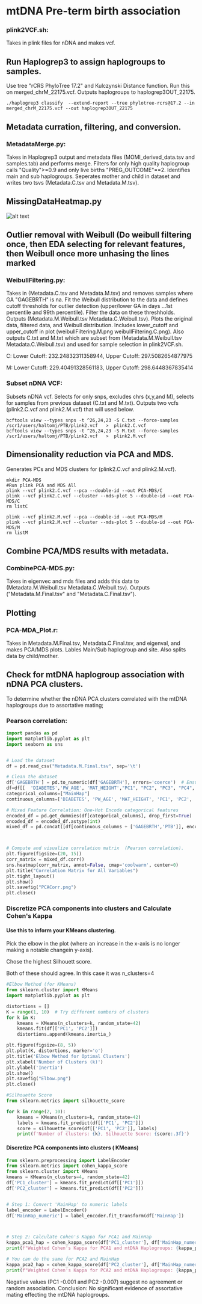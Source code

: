 # mtDNA Pre-term birth association


### plink2VCF.sh: 
Takes in plink files for nDNA and makes vcf.

## Run Haplogrep3 to assign haplogroups to samples.

Use tree "rCRS PhyloTree 17.2" and  Kulczynski Distance function. Run this on merged_chrM_22175.vcf. Outputs haplogroups to haplogrep3OUT_22175. 

```
./haplogrep3 classify  --extend-report --tree phylotree-rcrs@17.2 --in merged_chrM_22175.vcf --out haplogrep3OUT_22175
```

## Metadata curration, filtering, and conversion. 
### MetadataMerge.py: 
Takes in Haplogrep3 output and metadata files (MOMI_derived_data.tsv and samples.tab) and performs merge. Filters for only high quality haplogroup calls "Quality">=0.9 and only live births "PREG_OUTCOME"==2. Identifies main and sub haplogroups. Seperates mother and child in dataset and writes two tsvs (Metadata.C.tsv and Metadata.M.tsv). 


## MissingDataHeatmap.py
![alt text](https://github.com/jahaltom/mtDNA-Pre-term-birth-association-/blob/main/plots/MissingDataHeatmap.png?raw=true)

## Outlier removal with Weibull (Do weibull filtering once, then EDA selecting for relevant features, then Weibull once more unhasing the lines marked ######
### WeibullFiltering.py:
Takes in (Metadata.C.tsv and Metadata.M.tsv) and removes samples where GA "GAGEBRTH" is na. Fit the Weibull distribution to the data and defines cutoff thresholds for outlier detection (upper/lower GA in days ...1st percentile and 99th percentile). Filter the data on these threshholds. 
Outputs (Metadata.M.Weibull.tsv Metadata.C.Weibull.tsv).
Plots the original data, filtered data, and Weibull distribution. Includes lower_cutoff and upper_cutoff in plot (weibullFiltering.M.png weibullFiltering.C.png).
Also outputs C.txt and M.txt which are subset from (Metadata.M.Weibull.tsv Metadata.C.Weibull.tsv) and used for sample selection in plink2VCF.sh.

C: Lower Cutoff: 232.24832311358944, Upper Cutoff: 297.5082654877975

M: Lower Cutoff: 229.40491328561183, Upper Cutoff: 298.6448367835414


### Subset nDNA VCF: 
Subsets nDNA vcf. Selects for only snps, excludes chrs (x,y,and M), selects for samples from previous dataset (C.txt and M.txt). Outputs two vcfs (plink2.C.vcf and plink2.M.vcf) that will used below. 
```
bcftools view --types snps -t ^26,24,23 -S C.txt --force-samples /scr1/users/haltomj/PTB/plink2.vcf   >  plink2.C.vcf
bcftools view --types snps -t ^26,24,23 -S M.txt --force-samples /scr1/users/haltomj/PTB/plink2.vcf   >  plink2.M.vcf
```
## Dimensionality reduction via PCA and MDS.
Generates PCs and MDS clusters for (plink2.C.vcf and plink2.M.vcf). 
```
mkdir PCA-MDS
#Run plink PCA and MDS All
plink --vcf plink2.C.vcf --pca --double-id --out PCA-MDS/C
plink --vcf plink2.C.vcf --cluster --mds-plot 5 --double-id --out PCA-MDS/C
rm listC

plink --vcf plink2.M.vcf --pca --double-id --out PCA-MDS/M
plink --vcf plink2.M.vcf --cluster --mds-plot 5 --double-id --out PCA-MDS/M
rm listM
```

## Combine PCA/MDS results with metadata. 
### CombinePCA-MDS.py: 
Takes in eigenvec and mds files and adds this data to (Metadata.M.Weibull.tsv Metadata.C.Weibull.tsv). Outputs ("Metadata.M.Final.tsv" and "Metadata.C.Final.tsv"). 



## Plotting
### PCA-MDA_Plot.r:
Takes in Metadata.M.Final.tsv, Metadata.C.Final.tsv, and eigenval, and makes PCA/MDS plots. Lables Main/Sub haplogroup and site.  Also splits data by child/mother. 


## Check for mtDNA haplogroup association with nDNA PCA clusters.
To determine whether the nDNA PCA clusters correlated with the mtDNA haplogroups due to assortative mating;

### Pearson correlation:
```python
import pandas as pd
import matplotlib.pyplot as plt
import seaborn as sns


# Load the dataset
df = pd.read_csv("Metadata.M.Final.tsv", sep='\t')

# Clean the dataset
df['GAGEBRTH'] = pd.to_numeric(df['GAGEBRTH'], errors='coerce')  # Ensure GAGEBRTH is numeric
df=df[[  'DIABETES','PW_AGE', 'MAT_HEIGHT',"PC1", "PC2", "PC3", "PC4", "PC5","MainHap","PTB", "GAGEBRTH"]]
categorical_columns=["MainHap"]
continuous_columns=['DIABETES', 'PW_AGE', 'MAT_HEIGHT', 'PC1', 'PC2', 'PC3', 'PC4', 'PC5']

# Mixed Feature Correlation: One-Hot Encode categorical features
encoded_df = pd.get_dummies(df[categorical_columns], drop_first=True)
encoded_df = encoded_df.astype(int)
mixed_df = pd.concat([df[continuous_columns + ['GAGEBRTH','PTB']], encoded_df], axis=1)



# Compute and visualize correlation matrix  (Pearson correlation).
plt.figure(figsize=(20, 15))
corr_matrix = mixed_df.corr()
sns.heatmap(corr_matrix, annot=False, cmap='coolwarm', center=0)
plt.title("Correlation Matrix for All Variables")
plt.tight_layout()
plt.show()
plt.savefig("PCACorr.png")
plt.close()
```
### Discretize PCA components into clusters and Calculate Cohen's Kappa



#### Use this to inform your KMeans clustering. 
Pick the elbow in the plot (where an increase in the x-axis is no longer making a notable changein y-axis). 

Chose the highest Silhouett score. 

Both of these should agree. In this case it was n_clusters=4

```python 
#Elbow Method (for KMeans)
from sklearn.cluster import KMeans
import matplotlib.pyplot as plt

distortions = []
K = range(1, 10)  # Try different numbers of clusters
for k in K:
    kmeans = KMeans(n_clusters=k, random_state=42)
    kmeans.fit(df[['PC1', 'PC2']])
    distortions.append(kmeans.inertia_)

plt.figure(figsize=(8, 5))
plt.plot(K, distortions, marker='o')
plt.title('Elbow Method for Optimal Clusters')
plt.xlabel('Number of Clusters (k)')
plt.ylabel('Inertia')
plt.show()
plt.savefig("Elbow.png")
plt.close()

#Silhouette Score
from sklearn.metrics import silhouette_score

for k in range(2, 10):
    kmeans = KMeans(n_clusters=k, random_state=42)
    labels = kmeans.fit_predict(df[['PC1', 'PC2']])
    score = silhouette_score(df[['PC1', 'PC2']], labels)
    print(f'Number of clusters: {k}, Silhouette Score: {score:.3f}')


```

#### Discretize PCA components into clusters ( KMeans)
```python
from sklearn.preprocessing import LabelEncoder
from sklearn.metrics import cohen_kappa_score
from sklearn.cluster import KMeans
kmeans = KMeans(n_clusters=4, random_state=42)
df['PC1_cluster'] = kmeans.fit_predict(df[['PC1']])
df['PC2_cluster'] = kmeans.fit_predict(df[['PC2']])


# Step 1: Convert 'MainHap' to numeric labels
label_encoder = LabelEncoder()
df['MainHap_numeric'] = label_encoder.fit_transform(df['MainHap'])



# Step 2: Calculate Cohen's Kappa for PCA1 and MainHap
kappa_pca1_hap = cohen_kappa_score(df['PC1_cluster'], df['MainHap_numeric'])
print(f"Weighted Cohen's Kappa for PCA1 and mtDNA Haplogroups: {kappa_pca1_hap:.3f}")

# You can do the same for PCA2 and MainHap
kappa_pca2_hap = cohen_kappa_score(df['PC2_cluster'], df['MainHap_numeric'])
print(f"Weighted Cohen's Kappa for PCA2 and mtDNA Haplogroups: {kappa_pca2_hap:.3f}")
```

Negative values (PC1 -0.001 and PC2 -0.007) suggest no agreement or random association.
Conclusion: No significant evidence of assortative mating effecting the mtDNA haplogroups.


